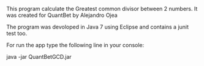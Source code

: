 This program calculate the Greatest common divisor between 2 numbers. 
It was created for QuantBet by Alejandro Ojea

The program was devoloped in Java 7 using Eclipse and contains a junit test too.

For run the app type the following line in your console:

java -jar QuantBetGCD.jar
